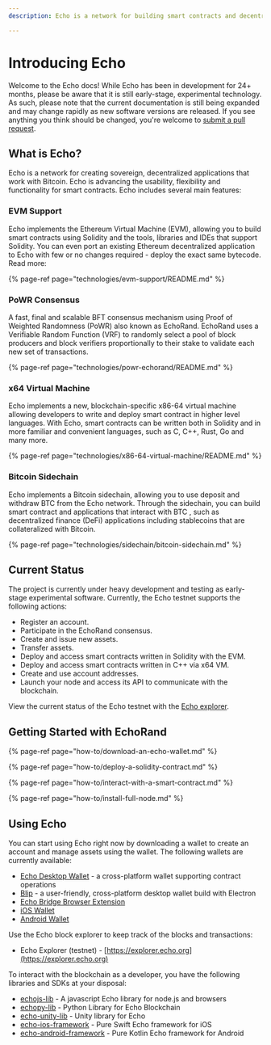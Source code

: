 ```yaml
---
description: Echo is a network for building smart contracts and decentralized applications that work with Bitcoin.

---
```


# Introducing Echo

Welcome to the Echo docs! While Echo has been in development for 24+ months, please be aware that it is still early-stage, experimental technology. As such, please note that the current documentation is still being expanded and may change rapidly as new software versions are released. If you see anything you think should be changed, you're welcome to [submit a pull request](https://github.com/echoprotocol/echowiki).

## What is Echo?

Echo is a network for creating sovereign, decentralized applications that work with Bitcoin. Echo is advancing the usability, flexibility and functionality for smart contracts. Echo includes several main features:

### EVM Support

Echo implements the Ethereum Virtual Machine (EVM), allowing you to build smart contracts using Solidity and the tools, libraries and IDEs that support Solidity. You can even port an existing Ethereum decentralized application to Echo with few or no changes required - deploy the exact same bytecode. Read more:

{% page-ref page="technologies/evm-support/README.md" %}

### PoWR Consensus

A fast, final and scalable BFT consensus mechanism using Proof of Weighted Randomness (PoWR) also known as EchoRand. EchoRand uses a Verifiable Random Function (VRF) to randomly select a pool of block producers and block verifiers proportionally to their stake to validate each new set of transactions.

{% page-ref page="technologies/powr-echorand/README.md" %}

### x64 Virtual Machine

Echo implements a new, blockchain-specific x86-64 virtual machine allowing developers to write and deploy smart contract in higher level languages. With Echo, smart contracts can be written both in Solidity and in more familiar and convenient languages, such as C, C++, Rust, Go and many more.

{% page-ref page="technologies/x86-64-virtual-machine/README.md" %}

### Bitcoin Sidechain

Echo implements a Bitcoin sidechain, allowing you to use deposit and withdraw BTC from the Echo network. Through the sidechain, you can build smart contract and applications that interact with BTC , such as decentralized finance (DeFi) applications including stablecoins that are collateralized with Bitcoin.

{% page-ref page="technologies/sidechain/bitcoin-sidechain.md" %}

## Current Status

The project is currently under heavy development and testing as early-stage experimental software. Currently, the Echo testnet supports the following actions:

* Register an account.
* Participate in the EchoRand consensus.
* Create and issue new assets.
* Transfer assets.
* Deploy and access smart contracts written in Solidity with the  EVM.
* Deploy and access smart contracts written in С++ via x64 VM.
* Create and use account addresses.
* Launch your node and access its API to communicate with the blockchain.

View the current status of the Echo testnet with the [Echo explorer](https://explorer.echo.org).

## Getting Started with EchoRand

{% page-ref page="how-to/download-an-echo-wallet.md" %}

{% page-ref page="how-to/deploy-a-solidity-contract.md" %}

{% page-ref page="how-to/interact-with-a-smart-contract.md" %}

{% page-ref page="how-to/install-full-node.md" %}

## Using Echo

You can start using Echo right now by downloading a wallet to create an account and manage assets using the wallet. The following wallets are currently available:

* [Echo Desktop Wallet](https://github.com/echoprotocol/echo-wallet) - a cross-platform wallet supporting contract operations
* [Blip](https://github.com/echoprotocol/blip-wallet) - a user-friendly, cross-platform desktop wallet build with Electron
* [Echo Bridge Browser Extension](https://chrome.google.com/webstore/detail/echo-bridge/ginklfodpcgldnicehmlpehfmgjhbdcl)
* [iOS Wallet](https://itunes.apple.com/us/app/echo-wallet/id1447877175?mt=8)
* [Android Wallet](https://play.google.com/store/apps/details?id=org.echo.wallet&hl=en)

Use the Echo block explorer to keep track of the blocks and transactions:

* Echo Explorer \(testnet\) - [https://explorer.echo.org](https://explorer.echo.org)

To interact with the blockchain as a developer, you have the following libraries and SDKs at your disposal:

* [echojs-lib](https://github.com/echoprotocol/echojs-lib) - A javascript Echo library for node.js and browsers
* [echopy-lib](https://github.com/echoprotocol/echopy-lib) - Python Library for Echo Blockchain
* [echo-unity-lib](https://github.com/echoprotocol/echo-unity-lib) - Unity library for Echo
* [echo-ios-framework](https://github.com/echoprotocol/echo-ios-framework) - Pure Swift Echo framework for iOS
* [echo-android-framework](https://github.com/echoprotocol/echo-android-framework) - Pure Kotlin Echo framework for Android
